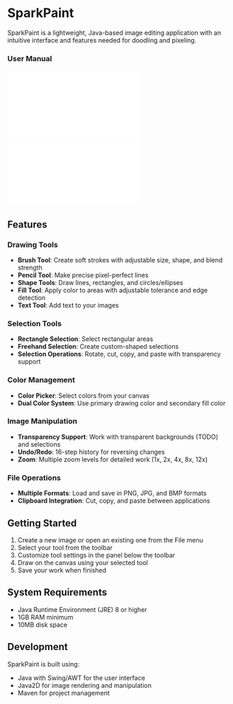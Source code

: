 # SparkPaint

SparkPaint is a lightweight, Java-based image editing application with an intuitive interface and features needed for 
doodling and pixeling.

### User Manual
![Manual in markdown format](documents/Manual.md)
![Manual in PDF](documents/SparkPaint_Manual.pdf)

## Features

### Drawing Tools
- **Brush Tool**: Create soft strokes with adjustable size, shape, and blend strength
- **Pencil Tool**: Make precise pixel-perfect lines
- **Shape Tools**: Draw lines, rectangles, and circles/ellipses
- **Fill Tool**: Apply color to areas with adjustable tolerance and edge detection
- **Text Tool**: Add text to your images

### Selection Tools
- **Rectangle Selection**: Select rectangular areas
- **Freehand Selection**: Create custom-shaped selections
- **Selection Operations**: Rotate, cut, copy, and paste with transparency support

### Color Management
- **Color Picker**: Select colors from your canvas
- **Dual Color System**: Use primary drawing color and secondary fill color

### Image Manipulation
- **Transparency Support**: Work with transparent backgrounds (TODO) and selections
- **Undo/Redo**: 16-step history for reversing changes
- **Zoom**: Multiple zoom levels for detailed work (1x, 2x, 4x, 8x, 12x)

### File Operations
- **Multiple Formats**: Load and save in PNG, JPG, and BMP formats
- **Clipboard Integration**: Cut, copy, and paste between applications

## Getting Started

1. Create a new image or open an existing one from the File menu
2. Select your tool from the toolbar
3. Customize tool settings in the panel below the toolbar
4. Draw on the canvas using your selected tool
5. Save your work when finished

## System Requirements

- Java Runtime Environment (JRE) 8 or higher
- 1GB RAM minimum
- 10MB disk space

## Development

SparkPaint is built using:
- Java with Swing/AWT for the user interface
- Java2D for image rendering and manipulation
- Maven for project management
